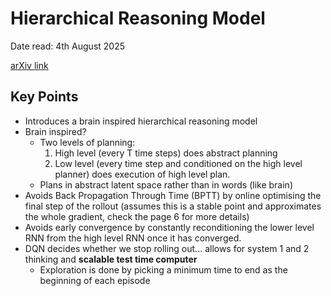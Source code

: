 # Hierarchical Reasoning Model

Date read: 4th August 2025

[arXiv link](https://arxiv.org/abs/2506.21734)

## Key Points
* Introduces a brain inspired hierarchical reasoning model
* Brain inspired?
  * Two levels of planning:
    1. High level (every T time steps) does abstract planning
    2. Low level (every time step and conditioned on the high level planner) does execution of high level plan.
  * Plans in abstract latent space rather than in words (like brain)
* Avoids Back Propagation Through Time (BPTT) by online optimising the final step of the rollout (assumes this is a stable point and approximates the whole 
gradient, check the page 6 for more details)
* Avoids early convergence by constantly reconditioning the lower level RNN from the high level RNN once it has converged.
* DQN decides whether we stop rolling out... allows for system 1 and 2 thinking and **scalable test time computer**
  * Exploration is done by picking a minimum time to end as the beginning of each episode